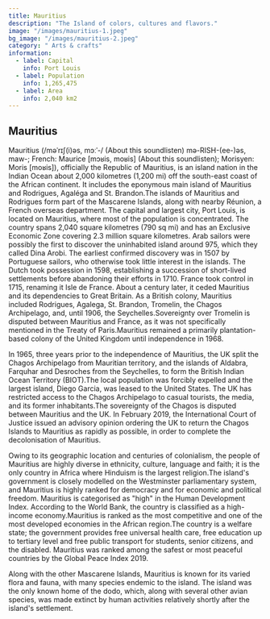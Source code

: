 ```yaml
---
title: Mauritius
description: "The Island of colors, cultures and flavors."
image: "/images/mauritius-1.jpeg"
bg_image: "/images/mauritius-2.jpeg"
category: " Arts & crafts"
information:
  - label: Capital
    info: Port Louis
  - label: Population
    info: 1,265,475
  - label: Area
    info: 2,040 km2
---
```


## Mauritius

Mauritius (/məˈrɪʃ(i)əs, mɔːˈ-/ (About this soundlisten) mə-RISH-(ee-)əs, maw-; French: Maurice [mɔʁis, moʁis] (About this soundlisten); Morisyen: Moris [moʁis]), officially the Republic of Mauritius, is an island nation in the Indian Ocean about 2,000 kilometres (1,200 mi) off the south-east coast of the African continent. It includes the eponymous main island of Mauritius and Rodrigues, Agaléga and St. Brandon.The islands of Mauritius and Rodrigues form part of the Mascarene Islands, along with nearby Réunion, a French overseas department. The capital and largest city, Port Louis, is located on Mauritius, where most of the population is concentrated. The country spans 2,040 square kilometres (790 sq mi) and has an Exclusive Economic Zone covering 2.3 million square kilometres.
Arab sailors were possibly the first to discover the uninhabited island around 975, which they called Dina Arobi. The earliest confirmed discovery was in 1507 by Portuguese sailors, who otherwise took little interest in the islands. The Dutch took possession in 1598, establishing a succession of short-lived settlements before abandoning their efforts in 1710. France took control in 1715, renaming it Isle de France. About a century later, it ceded Mauritius and its dependencies to Great Britain. As a British colony, Mauritius included Rodrigues, Agalega, St. Brandon, Tromelin, the Chagos Archipelago, and, until 1906, the Seychelles.Sovereignty over Tromelin is disputed between Mauritius and France, as it was not specifically mentioned in the Treaty of Paris.Mauritius remained a primarily plantation-based colony of the United Kingdom until independence in 1968.

In 1965, three years prior to the independence of Mauritius, the UK split the Chagos Archipelago from Mauritian territory, and the islands of Aldabra, Farquhar and Desroches from the Seychelles, to form the British Indian Ocean Territory (BIOT).The local population was forcibly expelled and the largest island, Diego Garcia, was leased to the United States. The UK has restricted access to the Chagos Archipelago to casual tourists, the media, and its former inhabitants.The sovereignty of the Chagos is disputed between Mauritius and the UK. In February 2019, the International Court of Justice issued an advisory opinion ordering the UK to return the Chagos Islands to Mauritius as rapidly as possible, in order to complete the decolonisation of Mauritius.

Owing to its geographic location and centuries of colonialism, the people of Mauritius are highly diverse in ethnicity, culture, language and faith; it is the only country in Africa where Hinduism is the largest religion.The island's government is closely modelled on the Westminster parliamentary system, and Mauritius is highly ranked for democracy and for economic and political freedom. Mauritius is categorised as "high" in the Human Development Index. According to the World Bank, the country is classified as a high-income economy.Mauritius is ranked as the most competitive and one of the most developed economies in the African region.The country is a welfare state; the government provides free universal health care, free education up to tertiary level and free public transport for students, senior citizens, and the disabled. Mauritius was ranked among the safest or most peaceful countries by the Global Peace Index 2019.

Along with the other Mascarene Islands, Mauritius is known for its varied flora and fauna, with many species endemic to the island. The island was the only known home of the dodo, which, along with several other avian species, was made extinct by human activities relatively shortly after the island's settlement.
